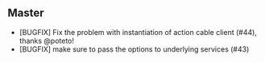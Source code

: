 ## Master
- [BUGFIX] Fix the problem with instantiation of action cable client (#44), thanks @poteto!
- [BUGFIX] make sure to pass the options to underlying services (#43)
